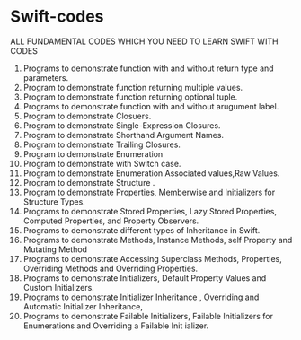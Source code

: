 # Swift-codes
ALL FUNDAMENTAL CODES WHICH YOU NEED TO LEARN SWIFT WITH CODES


1.   Programs to demonstrate function with and without return type and parameters. 
2.   Program to demonstrate function returning multiple values.  
3.   Program to demonstrate function returning optional tuple. 
4.   Programs to demonstrate function with and without arugument label.  
5.   Program to demonstrate Closuers. 
6.   Program to demonstrate Single-Expression Closures. 
7.   Program to demonstrate Shorthand Argument Names. 
8.   Program to demonstrate Trailing Closures. 
9.   Program to demonstrate Enumeration 
10. Program to demonstrate with Switch case. 
11. Program to demonstrate Enumeration Associated values,Raw Values. 
12. Program to demonstrate Structure . 
13. Program to demonstrate Properties, Memberwise and Initializers for Structure Types. 
14. Programs   to   demonstrate   Stored   Properties,   Lazy   Stored   Properties,   Computed Properties, and Property Observers. 
15. Programs to demonstrate different types of Inheritance in Swift. 
16. Programs  to  demonstrate  Methods,  Instance  Methods,  self  Property  and  Mutating Method   
17. Programs   to   demonstrate   Accessing   Superclass   Methods,   Properties,   Overriding Methods and Overriding Properties. 
18. Programs to demonstrate Initializers, Default Property Values and  Custom Initializers. 
19. Programs to demonstrate Initializer Inheritance , Overriding and Automatic Initializer Inheritance, 
20. Programs to demonstrate Failable Initializers, Failable Initializers for Enumerations and Overriding a Failable Init ializer. 
